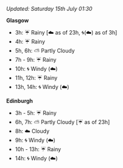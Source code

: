 *Updated: Saturday 15th July 01:30*

**Glasgow**

* 3h: :umbrella: Rainy [:cloud: as of 23h, :cyclone:(:cloud:) as of 3h]
* 4h: :umbrella: Rainy
* 5h, 6h: :partly_sunny: Partly Cloudy
* 7h - 9h: :umbrella: Rainy
* 10h: :cyclone: Windy (:cloud:)
* 11h, 12h: :umbrella: Rainy
* 13h, 14h: :cyclone: Windy (:cloud:)

**Edinburgh**

* 3h - 5h: :umbrella: Rainy
* 6h, 7h: :partly_sunny: Partly Cloudy [:umbrella: as of 23h]
* 8h: :cloud: Cloudy
* 9h: :cyclone: Windy (:cloud:)
* 10h - 13h: :umbrella: Rainy
* 14h: :cyclone: Windy (:cloud:)
